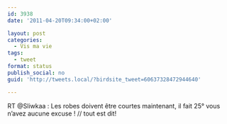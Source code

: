 ```yaml
---
id: 3938
date: '2011-04-20T09:34:00+02:00'

layout: post
categories:
  - Vis ma vie
tags:
  - tweet
format: status
publish_social: no
guid: 'http://tweets.local/?birdsite_tweet=60637328472944640'

---
```


RT @Sliwkaa : Les robes doivent être courtes maintenant, il fait 25° vous n’avez aucune excuse ! // tout est dit!